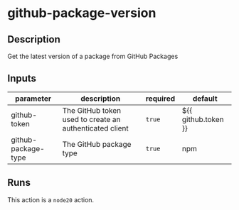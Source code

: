 # github-package-version

<!-- action-docs-description -->
## Description

Get the latest version of a package from GitHub Packages
<!-- action-docs-description -->

<!-- action-docs-inputs -->
## Inputs

| parameter | description | required | default |
| --- | --- | --- | --- |
| github-token | The GitHub token used to create an authenticated client | `true` | ${{ github.token }} |
| github-package-type | The GitHub package type | `true` | npm |
<!-- action-docs-inputs -->

<!-- action-docs-outputs -->

<!-- action-docs-outputs -->

<!-- action-docs-runs -->
## Runs

This action is a `node20` action.
<!-- action-docs-runs -->
